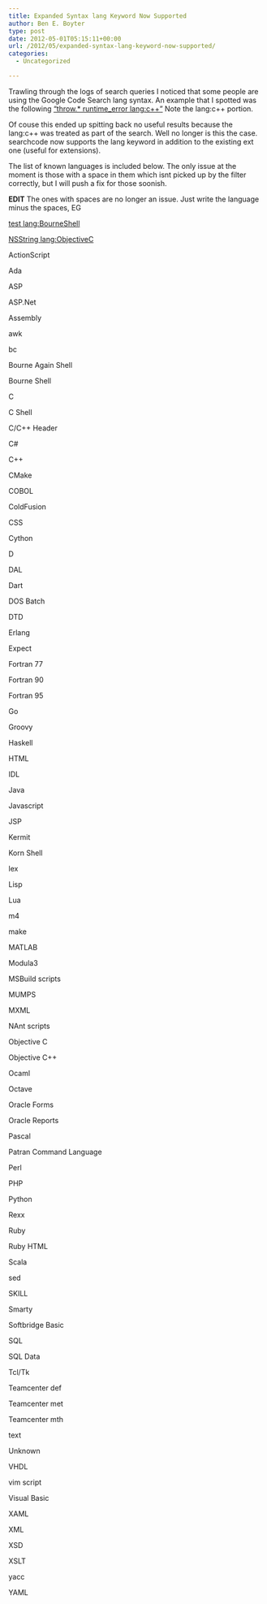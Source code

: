 ```yaml
---
title: Expanded Syntax lang Keyword Now Supported
author: Ben E. Boyter
type: post
date: 2012-05-01T05:15:11+00:00
url: /2012/05/expanded-syntax-lang-keyword-now-supported/
categories:
  - Uncategorized

---
```

Trawling through the logs of search queries I noticed that some people are using the Google Code Search lang syntax. An example that I spotted was the following [&#8220;throw.* runtime_error lang:c++&#8221;][1] Note the lang:c++ portion.

Of couse this ended up spitting back no useful results because the lang:c++ was treated as part of the search. Well no longer is this the case. searchcode now supports the lang keyword in addition to the existing ext one (useful for extensions).

The list of known languages is included below. The only issue at the moment is those with a space in them which isnt picked up by the filter correctly, but I will push a fix for those soonish.

**EDIT** The ones with spaces are no longer an issue. Just write the language minus the spaces, EG

[test lang:BourneShell][2]
  
[NSString lang:ObjectiveC][3]

ActionScript
  
Ada
  
ASP
  
ASP.Net
  
Assembly
  
awk
  
bc
  
Bourne Again Shell
  
Bourne Shell
  
C
  
C Shell
  
C/C++ Header
  
C#
  
C++
  
CMake
  
COBOL
  
ColdFusion
  
CSS
  
Cython
  
D
  
DAL
  
Dart
  
DOS Batch
  
DTD
  
Erlang
  
Expect
  
Fortran 77
  
Fortran 90
  
Fortran 95
  
Go
  
Groovy
  
Haskell
  
HTML
  
IDL
  
Java
  
Javascript
  
JSP
  
Kermit
  
Korn Shell
  
lex
  
Lisp
  
Lua
  
m4
  
make
  
MATLAB
  
Modula3
  
MSBuild scripts
  
MUMPS
  
MXML
  
NAnt scripts
  
Objective C
  
Objective C++
  
Ocaml
  
Octave
  
Oracle Forms
  
Oracle Reports
  
Pascal
  
Patran Command Language
  
Perl
  
PHP
  
Python
  
Rexx
  
Ruby
  
Ruby HTML
  
Scala
  
sed
  
SKILL
  
Smarty
  
Softbridge Basic
  
SQL
  
SQL Data
  
Tcl/Tk
  
Teamcenter def
  
Teamcenter met
  
Teamcenter mth
  
text
  
Unknown
  
VHDL
  
vim script
  
Visual Basic
  
XAML
  
XML
  
XSD
  
XSLT
  
yacc
  
YAML

 [1]: http://searchco.de/?q=throw.*+runtime_error+lang%3Ac%2B%2B&cs=on
 [2]: http://searchco.de/?q=test+lang%3ABourneShell&cs=on
 [3]: http://searchco.de/?q=NSString+lang%3AObjectiveC&cs=on